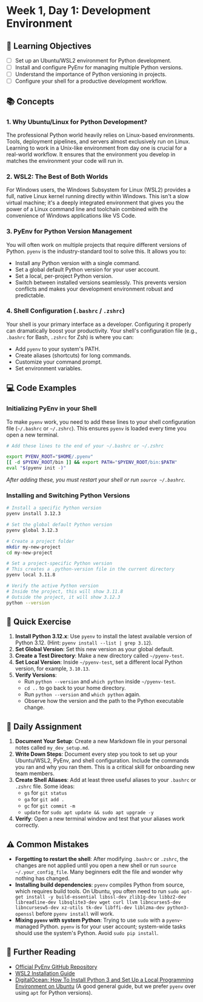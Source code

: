 # Week 1, Day 1: Development Environment

## 🎯 Learning Objectives
- [ ] Set up an Ubuntu/WSL2 environment for Python development.
- [ ] Install and configure PyEnv for managing multiple Python versions.
- [ ] Understand the importance of Python versioning in projects.
- [ ] Configure your shell for a productive development workflow.

## 📚 Concepts

### 1. Why Ubuntu/Linux for Python Development?
The professional Python world heavily relies on Linux-based environments. Tools, deployment pipelines, and servers almost exclusively run on Linux. Learning to work in a Unix-like environment from day one is crucial for a real-world workflow. It ensures that the environment you develop in matches the environment your code will run in.

### 2. WSL2: The Best of Both Worlds
For Windows users, the Windows Subsystem for Linux (WSL2) provides a full, native Linux kernel running directly within Windows. This isn't a slow virtual machine; it's a deeply integrated environment that gives you the power of a Linux command line and toolchain combined with the convenience of Windows applications like VS Code.

### 3. PyEnv for Python Version Management
You will often work on multiple projects that require different versions of Python. `pyenv` is the industry-standard tool to solve this. It allows you to:
- Install any Python version with a single command.
- Set a global default Python version for your user account.
- Set a local, per-project Python version.
- Switch between installed versions seamlessly.
This prevents version conflicts and makes your development environment robust and predictable.

### 4. Shell Configuration (`.bashrc` / `.zshrc`)
Your shell is your primary interface as a developer. Configuring it properly can dramatically boost your productivity. Your shell's configuration file (e.g., `.bashrc` for Bash, `.zshrc` for Zsh) is where you can:
- Add `pyenv` to your system's PATH.
- Create aliases (shortcuts) for long commands.
- Customize your command prompt.
- Set environment variables.

## 💻 Code Examples

### Initializing PyEnv in your Shell
To make `pyenv` work, you need to add these lines to your shell configuration file (`~/.bashrc` or `~/.zshrc`). This ensures `pyenv` is loaded every time you open a new terminal.

```bash
# Add these lines to the end of your ~/.bashrc or ~/.zshrc

export PYENV_ROOT="$HOME/.pyenv"
[[ -d $PYENV_ROOT/bin ]] && export PATH="$PYENV_ROOT/bin:$PATH"
eval "$(pyenv init -)"
```
*After adding these, you must restart your shell or run `source ~/.bashrc`.*

### Installing and Switching Python Versions

```bash
# Install a specific Python version
pyenv install 3.12.3

# Set the global default Python version
pyenv global 3.12.3

# Create a project folder
mkdir my-new-project
cd my-new-project

# Set a project-specific Python version
# This creates a .python-version file in the current directory
pyenv local 3.11.8

# Verify the active Python version
# Inside the project, this will show 3.11.8
# Outside the project, it will show 3.12.3
python --version
```

## 🔹 Quick Exercise

1.  **Install Python 3.12.x**: Use `pyenv` to install the latest available version of Python 3.12. (Hint: `pyenv install --list | grep 3.12`).
2.  **Set Global Version**: Set this new version as your global default.
3.  **Create a Test Directory**: Make a new directory called `~/pyenv-test`.
4.  **Set Local Version**: Inside `~/pyenv-test`, set a different local Python version, for example, `3.10.13`.
5.  **Verify Versions**:
    - Run `python --version` and `which python` inside `~/pyenv-test`.
    - `cd ..` to go back to your home directory.
    - Run `python --version` and `which python` again.
    - Observe how the version and the path to the Python executable change.

## 📝 Daily Assignment

1.  **Document Your Setup**: Create a new Markdown file in your personal notes called `my_dev_setup.md`.
2.  **Write Down Steps**: Document every step you took to set up your Ubuntu/WSL2, PyEnv, and shell configuration. Include the commands you ran and why you ran them. This is a critical skill for onboarding new team members.
3.  **Create Shell Aliases**: Add at least three useful aliases to your `.bashrc` or `.zshrc` file. Some ideas:
    - `gs` for `git status`
    - `ga` for `git add .`
    - `gc` for `git commit -m`
    - `update` for `sudo apt update && sudo apt upgrade -y`
4.  **Verify**: Open a new terminal window and test that your aliases work correctly.

## ⚠️ Common Mistakes

-   **Forgetting to restart the shell**: After modifying `.bashrc` or `.zshrc`, the changes are not applied until you open a new shell or run `source ~/.your_config_file`. Many beginners edit the file and wonder why nothing has changed.
-   **Installing build dependencies**: `pyenv` compiles Python from source, which requires build tools. On Ubuntu, you often need to run `sudo apt-get install -y build-essential libssl-dev zlib1g-dev libbz2-dev libreadline-dev libsqlite3-dev wget curl llvm libncurses5-dev libncursesw5-dev xz-utils tk-dev libffi-dev liblzma-dev python3-openssl` before `pyenv install` will work.
-   **Mixing `pyenv` with system Python**: Trying to use `sudo` with a `pyenv`-managed Python. `pyenv` is for your user account; system-wide tasks should use the system's Python. Avoid `sudo pip install`.

## 📖 Further Reading

-   [Official PyEnv GitHub Repository](https://github.com/pyenv/pyenv)
-   [WSL2 Installation Guide](https://learn.microsoft.com/en-us/windows/wsl/install)
-   [DigitalOcean: How To Install Python 3 and Set Up a Local Programming Environment on Ubuntu](https://www.digitalocean.com/community/tutorials/how-to-install-python-3-and-set-up-a-local-programming-environment-on-ubuntu-22-04) (A good general guide, but we prefer `pyenv` over using `apt` for Python versions).
